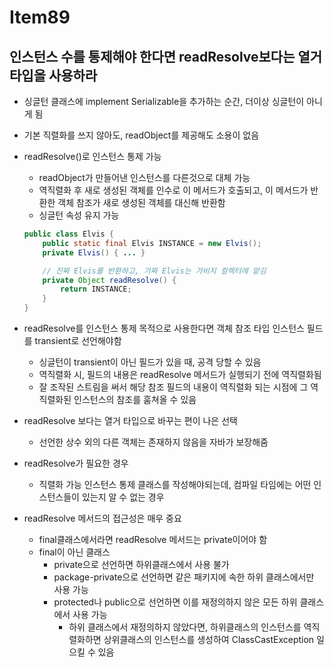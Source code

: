 # Item89

## 인스턴스 수를 통제해야 한다면 readResolve보다는 열거 타입을 사용하라

- 싱글턴 클래스에 implement Serializable을 추가하는 순간, 더이상 싱글턴이 아니게 됨
- 기본 직렬화를 쓰지 않아도, readObject를 제공해도 소용이 없음
- readResolve()로 인스턴스 통제 가능
    - readObject가 만들어낸 인스턴스를 다른것으로 대체 가능
    - 역직렬화 후 새로 생성된 객체를 인수로 이 메서드가 호출되고, 이 메서드가 반환한 객체 참조가 새로 생성된 객체를 대신해 반환함
    - 싱글턴 속성 유지 가능
    
    ```java
    public class Elvis {
    	public static final Elvis INSTANCE = new Elvis();
    	private Elvis() { ... }
    
    	// 진짜 Elvis를 반환하고, 가짜 Elvis는 가비지 컬렉터에 맡김
    	private Object readResolve() {
    		return INSTANCE;
    	}
    }
    ```
    
- readResolve를 인스턴스 통제 목적으로 사용한다면 객체 참조 타입 인스턴스 필드를 transient로 선언해야함
    - 싱글턴이 transient이 아닌 필드가 있을 때, 공격 당할 수 있음
    - 역직렬화 시, 필드의 내용은 readResolve 메서드가 실행되기 전에 역직렬화됨
    - 잘 조작된 스트림을 써서 해당 참조 필드의 내용이 역직렬화 되는 시점에 그 역직렬화된 인스턴스의 참조를 훔쳐올 수 있음
- readResolve 보다는 열거 타입으로 바꾸는 편이 나은 선택
    - 선언한 상수 외의 다른 객체는 존재하지 않음을 자바가 보장해줌
- readResolve가 필요한 경우
    - 직렬화 가능 인스턴스 통제 클래스를 작성해야되는데, 컴파일 타임에는 어떤 인스턴스들이 있는지 알 수 없는 경우
- readResolve 메서드의 접근성은 매우 중요
    - final클래스에서라면 readResolve 메서드는 private이어야 함
    - final이 아닌 클래스
        - private으로 선언하면 하위클래스에서 사용 불가
        - package-private으로 선언하면 같은 패키지에 속한 하위 클래스에서만 사용 가능
        - protected나 public으로 선언하면 이를 재정의하지 않은 모든 하위 클래스에서 사용 가능
            - 하위 클래스에서 재정의하지 않았다면, 하위클래스의 인스턴스를 역직렬화하면 상위클래스의 인스턴스를 생성하여 ClassCastException 일으킬 수 있음